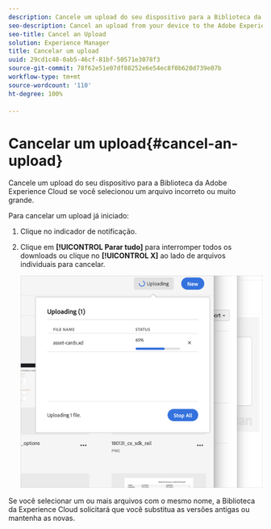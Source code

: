 ```yaml
---
description: Cancele um upload do seu dispositivo para a Biblioteca da Adobe Experience Cloud se você selecionou um arquivo incorreto ou muito grande.
seo-description: Cancel an upload from your device to the Adobe Experience Cloud Library if you selected the incorrect or too large of a file.
seo-title: Cancel an Upload
solution: Experience Manager
title: Cancelar um upload
uuid: 29cd1c48-0ab5-46cf-81bf-50571e3078f3
source-git-commit: 78f62e51e07df88252e6e54ec8f0b620d739e07b
workflow-type: tm+mt
source-wordcount: '110'
ht-degree: 100%

---
```



# Cancelar um upload{#cancel-an-upload}

Cancele um upload do seu dispositivo para a Biblioteca da Adobe Experience Cloud se você selecionou um arquivo incorreto ou muito grande.

Para cancelar um upload já iniciado:

1. Clique no indicador de notificação.
1. Clique em **[!UICONTROL Parar tudo]** para interromper todos os downloads ou clique no **[!UICONTROL X]** ao lado de arquivos individuais para cancelar.

   ![](assets/library_uploading_in_progress.png)

Se você selecionar um ou mais arquivos com o mesmo nome, a Biblioteca da Experience Cloud solicitará que você substitua as versões antigas ou mantenha as novas.
